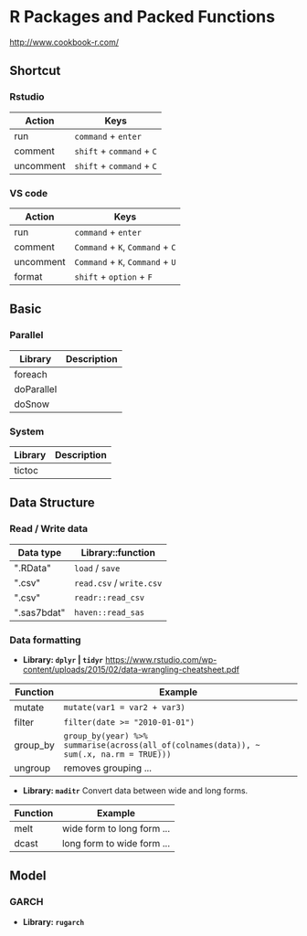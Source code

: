 # R Packages and Packed Functions
http://www.cookbook-r.com/

## Shortcut

### Rstudio
| Action | Keys |
| ---- | ---- |
| run | `command` + `enter` |
| comment | `shift` + `command` + `C` |
| uncomment | `shift` + `command` + `C` |

### VS code
| Action | Keys |
| ---- | ---- |
| run | `command` + `enter` |
| comment | `Command` + `K`, `Command` + `C` |
| uncomment | `Command` + `K`, `Command` + `U` |
| format | `shift` + `option` + `F` |

## Basic

### Parallel

| Library | Description |
| - | - |
| foreach |
| doParallel |
| doSnow |

### System

| Library | Description |
| - | - |
| tictoc |


## Data Structure

### Read / Write data

| Data type | Library::function |
| ---- | ---- |
| ".RData" | `load` / `save` |
| ".csv" | `read.csv` / `write.csv` |
| ".csv" | `readr::read_csv` |
| ".sas7bdat" | `haven::read_sas` |

### Data formatting

- **Library: `dplyr` | `tidyr`**
https://www.rstudio.com/wp-content/uploads/2015/02/data-wrangling-cheatsheet.pdf

| Function | Example |
| ---- | ---- |
| mutate | `mutate(var1 = var2 + var3)` |
| filter | `filter(date >= "2010-01-01")` |
| group_by | `group_by(year) %>% summarise(across(all_of(colnames(data)), ~ sum(.x, na.rm = TRUE)))` |
| ungroup | removes grouping ... |

- **Library: `maditr`**
Convert data between wide and long forms.

| Function | Example |
| ---- | ---- |
| melt | wide form to long form ... |
| dcast | long form to wide form ... |


## Model

### GARCH

- **Library: `rugarch`**
